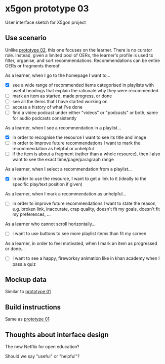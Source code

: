 # x5gon prototype 03

User interface sketch for X5gon project

## Use scenario

Unlike [prototype 02](https://github.com/stefankreitmayer/x5_02_trays), this one focuses on the learner. There is no curator role. Instead, given a limited pool of OERs, the learner's profile is used to filter, organise, and sort recommendations. Recommendations can be entire OERs or fragments thereof.

As a learner, when I go to the homepage I want to...
- [x] see a wide range of recommended items categorised in playlists with useful headings that explain the rationale why they were recommended
- [ ] mark an item as started, made progress, or done
- [ ] see all the items that I have started working on
- [ ] access a history of what I've done
- [ ] find a video podcast under either "videos" or "podcasts" or both; same for audio podcasts consistently

As a learner, when I see a recommendation in a playlist...
- [x] in order to recognise the resource I want to see its title and image
- [ ] in order to improve future recommendations I want to mark the recommendation as helpful or unhelpful
- [ ] if the item is about a fragment (rather than a whole resource), then I also want to see the exact time/page/paragraph range

As a learner, when I select a recommendation from a playlist...
- [x] in order to use the resource, I want to get a link to it (ideally to the specific play/text position if given)

As a learner, when I mark a recommendation as unhelpful...
- [ ] in order to improve future recommendations I want to state the reason, e.g. broken link, inaccurate, crap quality, doesn't fit my goals, doesn't fit my preferences, ...

As a learner who cannot scroll horizontally...
- [ ] I want to use buttons to see more playlist items than fit my screen

As a learner, in order to feel motivated, when I mark an item as progressed or done...
- [ ] I want to see a happy, fireworksy animation like in khan academy when I pass a quiz


## Mockup data

Similar to [prototype 01](https://github.com/stefankreitmayer/x5_01_metacourse)

## Build instructions

Same as [prototype 01](https://github.com/stefankreitmayer/x5_01_metacourse)

## Thoughts about interface design

The new Netflix for open education?

Should we say "useful" or "helpful"?
